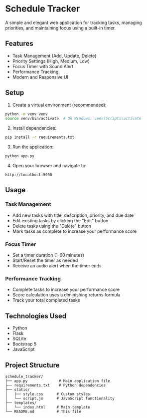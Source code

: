 # Schedule Tracker

A simple and elegant web application for tracking tasks, managing priorities, and maintaining focus using a built-in timer.

## Features

- Task Management (Add, Update, Delete)
- Priority Settings (High, Medium, Low)
- Focus Timer with Sound Alert
- Performance Tracking
- Modern and Responsive UI

## Setup

1. Create a virtual environment (recommended):
```bash
python -m venv venv
source venv/bin/activate  # On Windows: venv\Scripts\activate
```

2. Install dependencies:
```bash
pip install -r requirements.txt
```

3. Run the application:
```bash
python app.py
```

4. Open your browser and navigate to:
```
http://localhost:5000
```

## Usage

### Task Management
- Add new tasks with title, description, priority, and due date
- Edit existing tasks by clicking the "Edit" button
- Delete tasks using the "Delete" button
- Mark tasks as complete to increase your performance score

### Focus Timer
- Set a timer duration (1-60 minutes)
- Start/Reset the timer as needed
- Receive an audio alert when the timer ends

### Performance Tracking
- Complete tasks to increase your performance score
- Score calculation uses a diminishing returns formula
- Track your total completed tasks

## Technologies Used

- Python
- Flask
- SQLite
- Bootstrap 5
- JavaScript

## Project Structure

```
schedule_tracker/
├── app.py              # Main application file
├── requirements.txt    # Python dependencies
├── static/
│   ├── style.css      # Custom styles
│   └── script.js      # JavaScript functionality
├── templates/
│   └── index.html     # Main template
└── README.md          # This file
``` 